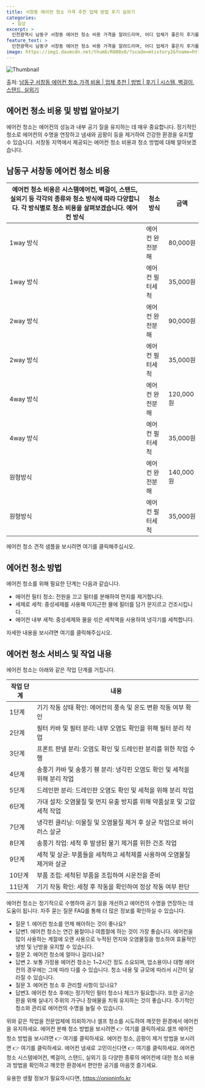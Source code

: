 ```yaml
---
title: 서창동 에어컨 청소 가격 추천 업체 방법 후기 실외기
categories:
  - 일상
excerpt: >
  인천광역시 남동구 서창동 에어컨 청소 비용 가격을 알려드리며, 어디 업체가 좋은지 후기를 통해 알아보겠습니다. 현재 글에서는 시스템, 벽걸이, 스탠드, 실외기 각각에 대해 청소 비용이 나와 있으니 참고하시면 되겠습니다. 에어컨 분해 청소 방법 보기 👈 클릭셀프 에어컨 청소 방법 보기👈 클릭남동구 서창동 에어컨 청소 비용시스템에어컨 방식클리닝방식금액1way 방식에어컨 완전분해80,000원1way 방식에어컨 필터세척35,000원2way 방식에어컨 완전분해90,000원2way 방식에어컨 필터세척35,000원4way 방식에어컨 완전분해120,000원4way 방식에어컨 필터세척35,000원원형방식에어컨 완전분해140,000원원형방식에어컨 필터세척35,000원에어컨 청소 견적 샘플 보기 👈 클릭에어컨 냄새의 원인에..
feature_text: >
  인천광역시 남동구 서창동 에어컨 청소 비용 가격을 알려드리며, 어디 업체가 좋은지 후기를 통해 알아보겠습니다. 현재 글에서는 시스템, 벽걸이, 스탠드, 실외기 각각에 대해 청소 비용이 나와 있으니 참고하시면 되겠습니다. 에어컨 분해 청소 방법 보기 👈 클릭셀프 에어컨 청소 방법 보기👈 클릭남동구 서창동 에어컨 청소 비용시스템에어컨 방식클리닝방식금액1way 방식에어컨 완전분해80,000원1way 방식에어컨 필터세척35,000원2way 방식에어컨 완전분해90,000원2way 방식에어컨 필터세척35,000원4way 방식에어컨 완전분해120,000원4way 방식에어컨 필터세척35,000원원형방식에어컨 완전분해140,000원원형방식에어컨 필터세척35,000원에어컨 청소 견적 샘플 보기 👈 클릭에어컨 냄새의 원인에..
image: https://img1.daumcdn.net/thumb/R800x0/?scode=mtistory2&fname=https%3A%2F%2Fblog.kakaocdn.net%2Fdn%2FcDgln3%2FbtsHwMZZL5h%2FIs4IR20pbrLYKh30ckj4Lk%2Fimg.webp
---
```


![Thumbnail](https://img1.daumcdn.net/thumb/R800x0/?scode=mtistory2&fname=https%3A%2F%2Fblog.kakaocdn.net%2Fdn%2FcDgln3%2FbtsHwMZZL5h%2FIs4IR20pbrLYKh30ckj4Lk%2Fimg.webp)

<p>출처: <a href="https://onioninfo.kr/entry/%EB%82%A8%EB%8F%99%EA%B5%AC-%EC%84%9C%EC%B0%BD%EB%8F%99-%EC%97%90%EC%96%B4%EC%BB%A8-%EC%B2%AD%EC%86%8C-%EA%B0%80%EA%B2%A9-%EB%B9%84%EC%9A%A9-%EC%97%85%EC%B2%B4-%EC%B6%94%EC%B2%9C-%EB%B0%A9%EB%B2%95-%ED%9B%84%EA%B8%B0-%EC%8B%9C%EC%8A%A4%ED%85%9C-%EB%B2%BD%EA%B1%B8%EC%9D%B4-%EC%8A%A4%ED%83%A0%EB%93%9C-%EC%8B%A4%EC%99%B8%EA%B8%B0" rel="dofollow">남동구 서창동 에어컨 청소 가격 비용 | 업체 추천 | 방법 | 후기 | 시스템, 벽걸이, 스탠드, 실외기</a> </p>

## 에어컨 청소 비용 및 방법 알아보기



에어컨 청소는 에어컨의 성능과 내부 공기 질을 유지하는 데 매우 중요합니다. 정기적인 청소로 에어컨의 수명을 연장하고 냄새와 곰팡이 등을
제거하여 건강한 환경을 유지할 수 있습니다. 서창동 지역에서 제공되는 에어컨 청소 비용과 청소 방법에 대해 알아보겠습니다.

## 남동구 서창동 에어컨 청소 비용



에어컨 청소 비용은 시스템에어컨, 벽걸이, 스탠드, 실외기 등 각각의 종류와 청소 방식에 따라 다양합니다. 각 방식별로 청소 비용을 살펴보겠습니다.  **에어컨 방식** | **청소 방식** | **금액**  
---|---|---  
1way 방식 | 에어컨 완전분해 | 80,000원  
1way 방식 | 에어컨 필터세척 | 35,000원  
2way 방식 | 에어컨 완전분해 | 90,000원  
2way 방식 | 에어컨 필터세척 | 35,000원  
4way 방식 | 에어컨 완전분해 | 120,000원  
4way 방식 | 에어컨 필터세척 | 35,000원  
원형방식 | 에어컨 완전분해 | 140,000원  
원형방식 | 에어컨 필터세척 | 35,000원  
에어컨 청소 견적 샘플을 보시려면 여기를 클릭해주십시오.

## 에어컨 청소 방법

에어컨 청소를 위해 필요한 단계는 다음과 같습니다.

  * 에어컨 필터 청소: 전원을 끄고 필터를 분해하여 먼지를 제거합니다.
  * 세제로 세척: 중성세제를 사용해 미지근한 물에 필터를 담가 문지르고 건조시킵니다.
  * 에어컨 내부 세척: 중성세제와 물을 섞은 세척액을 사용하여 냉각기를 세척합니다.

자세한 내용을 보시려면 여기를 클릭해주십시오.

## 에어컨 청소 서비스 및 작업 내용

에어컨 청소는 아래와 같은 작업 단계를 거칩니다.

**작업 단계** | **내용**  
---|---  
1단계 | 기기 작동 상태 확인: 에어컨의 풍속 및 온도 변환 작동 여부 확인  
2단계 | 필터 카바 및 필터 분리: 내부 오염도 확인을 위해 필터 분리 작업  
3단계 | 프론트 판넬 분리: 오염도 확인 및 드레인판 분리를 위한 작업 수행  
4단계 | 송풍기 카바 및 송풍기 휀 분리: 냉각핀 오염도 확인 및 세척을 위해 분리 작업  
5단계 | 드레인판 분리: 드레인판 오염도 확인 및 세척을 위해 분리 작업  
6단계 | 가대 설치: 오염물질 및 먼지 유출 방지를 위해 약품살포 및 고압세척 작업  
7단계 | 냉각핀 클리닝: 이물질 및 오염물질 제거 후 살균 작업으로 바이러스 살균  
8단계 | 송풍기 작업: 세척 후 발생된 물기 제거를 위한 건조 작업  
9단계 | 세척 및 살균: 부품들을 세척하고 세척제를 사용하여 오염물질 제거와 살균  
10단계 | 부품 조립: 세척된 부품을 조립하여 시운전을 준비  
11단계 | 기기 작동 확인: 세청 후 작동을 확인하여 정상 작동 여부 판단  
에어컨 청소는 정기적으로 수행하여 공기 질을 개선하고 에어컨의 수명을 연장하는 데 도움이 됩니다. 자주 묻는 질문 FAQ를 통해 더 많은
정보를 확인하실 수 있습니다.

  * 질문 1. 에어컨 청소를 언제 해아하는 것이 좋나요?
  * 답변1. 에어컨 청소는 연간 봄철이나 여름철에 하는 것이 가장 좋습니다. 에어컨을 많이 사용하는 계절에 오랜 사용으로 누적된 먼지와 오염물질을 청소하여 효율적인 냉방 및 난방을 유지할 수 있습니다.
  * 질문 2. 에어컨 청소에 얼마나 걸리나요?
  * 답변 2. 보통 가정용 에어컨 청소는 1~2시간 정도 소요되며, 업소용이나 대형 에어컨의 경우에는 그에 따라 다를 수 있습니다. 청소 내용 및 규모에 따라서 시간이 달라질 수 있습니다.
  * 질문 3. 에어컨 청소 후 관리할 사항이 있나요?
  * 답변3. 에어컨 청소 후에는 정기적인 필터 청소나 체크가 필요합니다. 또한 공기순환을 위해 실내기 주위의 가구나 장애물을 치워 유지하는 것이 좋습니다. 주기적인 청소와 관리로 에어컨의 수명을 늘릴 수 있습니다.

위와 같은 작업을 전문업체에 의뢰하거나 셀프 청소를 시도하여 깨끗한 환경에서 에어컨을 유지하세요. 에어컨 분해 청소 방법을 보시려면 👉
여기를 클릭하세요.셀프 에어컨 청소 방법을 보시려면 👉 여기를 클릭하세요. 에어컨 청소, 곰팡이 제거 방법을 보시려면 👉 여기를 클릭하세요.
에어컨 냄새로 고민이신다면 👉 여기를 클릭하세요. 에어컨 청소 시스템에어컨, 벽걸이, 스탠드, 실외기 등 다양한 종류의 에어컨에 대한 청소
비용과 방법을 확인하고 깨끗한 환경에서 편안한 공기를 마음껏 즐기세요.



 

유용한 생활 정보가 필요하시다면, <a href="https://onioninfo.kr" rel="dofollow">https://onioninfo.kr</a>


